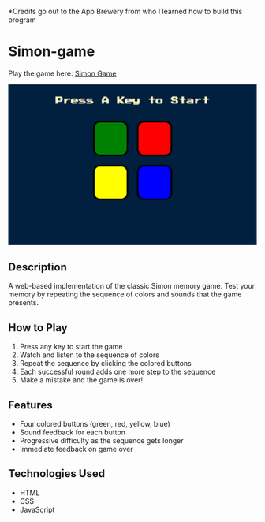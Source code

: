 *Credits go out to the App Brewery from who I learned how to build this program 

# Simon-game

Play the game here: [Simon Game](https://raimonvibe.github.io/Simon-game/)

![Simon Game Screenshot](screenshots/raimonvibe_github_io_021928.png)

## Description
A web-based implementation of the classic Simon memory game. Test your memory by repeating the sequence of colors and sounds that the game presents.

## How to Play
1. Press any key to start the game
2. Watch and listen to the sequence of colors
3. Repeat the sequence by clicking the colored buttons
4. Each successful round adds one more step to the sequence
5. Make a mistake and the game is over!

## Features
- Four colored buttons (green, red, yellow, blue)
- Sound feedback for each button
- Progressive difficulty as the sequence gets longer
- Immediate feedback on game over

## Technologies Used
- HTML
- CSS
- JavaScript
